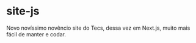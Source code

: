 # site-js
Novo novíssimo novêncio site do Tecs, dessa vez em Next.js, muito mais fácil de manter e codar.
